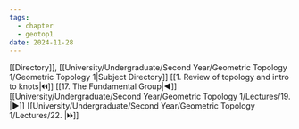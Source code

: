 ```yaml
---
tags:
  - chapter
  - geotop1
date: 2024-11-28
---
```

[[Directory]], [[University/Undergraduate/Second Year/Geometric Topology 1/Geometric Topology 1|Subject Directory]]
[[1. Review of topology and intro to knots|🞀🞀]] [[17. The Fundamental Group|◀]] [[University/Undergraduate/Second Year/Geometric Topology 1/Lectures/19. |▶]] [[University/Undergraduate/Second Year/Geometric Topology 1/Lectures/22. |🞂🞂]]
# 
## 
### 